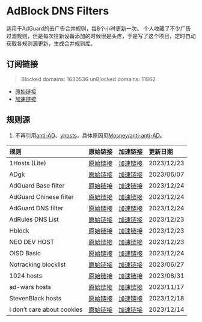# AdBlock DNS Filters
适用于AdGuard的去广告合并规则，每8个小时更新一次。
个人收藏了不少广告过滤规则，但是每次往新设备添加的时候很是头疼，于是写了这个项目，定时自动获取各规则源更新，生成合并规则库。
## 订阅链接
> Blocked domains: 1630536  unBlocked domains: 11862
- [原始链接](https://raw.githubusercontent.com/yangxiaoge/adblockfilters/main/rules/adblockfilters.txt)
- [加速链接](https://ghproxy.com/https://raw.githubusercontent.com/yangxiaoge/adblockfilters/main/rules/adblockfilters.txt)
## 规则源
1. 不再引用[anti-AD](https://anti-ad.net/adguard.txt)、[yhosts](https://raw.githubusercontent.com/VeleSila/yhosts/master/hosts.txt)，具体原因见[Mosney/anti-anti-AD](https://github.com/Mosney/anti-anti-AD)。

| 规则 | 原始链接 | 加速链接 | 更新日期 |
|:-|:-|:-|:-|
| 1Hosts (Lite) | [原始链接](https://raw.githubusercontent.com/badmojr/1Hosts/master/Lite/adblock.txt) | [加速链接](https://ghproxy.com/https://raw.githubusercontent.com/yangxiaoge/adblockfilters/main/rules/1Hosts_(Lite).txt) | 2023/12/23 |
| ADgk | [原始链接](https://raw.githubusercontent.com/banbendalao/ADgk/master/ADgk.txt) | [加速链接](https://ghproxy.com/https://raw.githubusercontent.com/yangxiaoge/adblockfilters/main/rules/ADgk.txt) | 2023/06/07 |
| AdGuard Base filter | [原始链接](https://raw.githubusercontent.com/AdguardTeam/FiltersRegistry/master/filters/filter_2_Base/filter.txt) | [加速链接](https://ghproxy.com/https://raw.githubusercontent.com/yangxiaoge/adblockfilters/main/rules/AdGuard_Base_filter.txt) | 2023/12/24 |
| AdGuard Chinese filter | [原始链接](https://raw.githubusercontent.com/AdguardTeam/FiltersRegistry/master/filters/filter_224_Chinese/filter.txt) | [加速链接](https://ghproxy.com/https://raw.githubusercontent.com/yangxiaoge/adblockfilters/main/rules/AdGuard_Chinese_filter.txt) | 2023/12/24 |
| AdGuard DNS filter | [原始链接](https://adguardteam.github.io/AdGuardSDNSFilter/Filters/filter.txt) | [加速链接](https://ghproxy.com/https://raw.githubusercontent.com/yangxiaoge/adblockfilters/main/rules/AdGuard_DNS_filter.txt) | 2023/12/24 |
| AdRules DNS List | [原始链接](https://raw.githubusercontent.com/Cats-Team/AdRules/main/dns.txt) | [加速链接](https://ghproxy.com/https://raw.githubusercontent.com/yangxiaoge/adblockfilters/main/rules/AdRules_DNS_List.txt) | 2023/12/23 |
| Hblock | [原始链接](https://hblock.molinero.dev/hosts_adblock.txt) | [加速链接](https://ghproxy.com/https://raw.githubusercontent.com/yangxiaoge/adblockfilters/main/rules/Hblock.txt) | 2023/12/23 |
| NEO DEV HOST | [原始链接](https://raw.githubusercontent.com/neodevpro/neodevhost/master/lite_adblocker) | [加速链接](https://ghproxy.com/https://raw.githubusercontent.com/yangxiaoge/adblockfilters/main/rules/NEO_DEV_HOST.txt) | 2023/12/23 |
| OISD Basic | [原始链接](https://abp.oisd.nl/basic/) | [加速链接](https://ghproxy.com/https://raw.githubusercontent.com/yangxiaoge/adblockfilters/main/rules/OISD_Basic.txt) | 2023/12/24 |
| Notracking blocklist | [原始链接](https://raw.githubusercontent.com/notracking/hosts-blocklists/master/adblock/adblock.txt) | [加速链接](https://ghproxy.com/https://raw.githubusercontent.com/yangxiaoge/adblockfilters/main/rules/Notracking_blocklist.txt) | 2023/06/27 |
| 1024 hosts | [原始链接](https://raw.githubusercontent.com/Goooler/1024_hosts/master/hosts) | [加速链接](https://ghproxy.com/https://raw.githubusercontent.com/yangxiaoge/adblockfilters/main/rules/1024_hosts.txt) | 2023/08/31 |
| ad-wars hosts | [原始链接](https://raw.githubusercontent.com/jdlingyu/ad-wars/master/hosts) | [加速链接](https://ghproxy.com/https://raw.githubusercontent.com/yangxiaoge/adblockfilters/main/rules/ad-wars_hosts.txt) | 2023/11/17 |
| StevenBlack hosts | [原始链接](https://raw.githubusercontent.com/StevenBlack/hosts/master/hosts) | [加速链接](https://ghproxy.com/https://raw.githubusercontent.com/yangxiaoge/adblockfilters/main/rules/StevenBlack_hosts.txt) | 2023/12/18 |
| I don’t care about cookies | [原始链接](https://www.i-dont-care-about-cookies.eu/abp) | [加速链接](https://ghproxy.com/https://raw.githubusercontent.com/yangxiaoge/adblockfilters/main/rules/I_don’t_care_about_cookies.txt) | 2023/12/14 |

